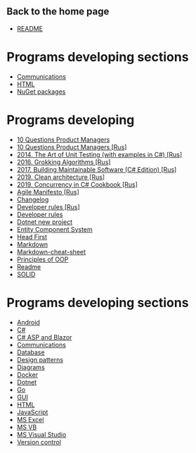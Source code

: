 ## Back to the home page
- [README](../README.md)

# Programs developing sections
- [Communications](Communications/README.md)
- [HTML](HTML/README.md)
- [NuGet packages](NuGet/README.md)

# Programs developing
- [10 Questions Product Managers](10%20Questions%20Product%20Managers.md)
- [10 Questions Product Managers [Rus]](10%20Questions%20Product%20Managers%20[Rus].md)
- [2014. The Art of Unit Testing (with examples in C#) [Rus]](2014.%20The%20Art%20of%20Unit%20Testing%20(with%20examples%20in%20C#)%20[Rus].txt)
- [2016. Grokking Algorithms [Rus]](2016.%20Grokking%20Algorithms%20[Rus].txt)
- [2017. Building Maintainable Software (C# Edition) [Rus]](2017.%20Building%20Maintainable%20Software%20(C#%20Edition)%20[Rus].txt)
- [2019. Clean architecture [Rus]](2019.%20Clean%20architecture%20[Rus].txt)
- [2019. Concurrency in C# Cookbook [Rus]](2019.%20Concurrency%20in%20C#%20Cookbook%20[Rus].txt)
- [Agile Manifesto [Rus]](Agile%20Manifesto%20[Rus].txt)
- [Changelog](Changelog.txt)
- [Developer rules [Rus]](Developer%20rules%20[Rus].txt)
- [Developer rules](Developer%20rules.txt)
- [Dotnet new project](Dotnet%20new%20project.txt)
- [Entity Component System](Entity%20Component%20System.txt)
- [Head First](Head%20First.txt)
- [Markdown](Markdown.md)
- [Markdown-cheat-sheet](Markdown-cheat-sheet.md)
- [Principles of OOP](Principles%20of%20OOP.txt)
- [Readme](Readme.md)
- [SOLID](SOLID.txt)

# Programs developing sections
- [Android](Android/README.md)
- [C#](C%23/README.md)
- [C# ASP and Blazor](C%23%20ASP%20and%20Blazor/README.md)
- [Communications](Communications/README.md)
- [Database](Database/README.md)
- [Design patterns](Design%20patterns/README.md)
- [Diagrams](Diagrams/README.md)
- [Docker](Docker/README.md)
- [Dotnet](Dotnet/README.md)
- [Go](Go/README.md)
- [GUI](GUI/README.md)
- [HTML](HTML/README.md)
- [JavaScript](JavaScript/README.md)
- [MS Excel](MS%20Excel/README.md)
- [MS VB](MS%20VB/README.md)
- [MS Visual Studio](MS%20Visual%20Studio/README.md)
- [Version control](Version%20control/README.md)
